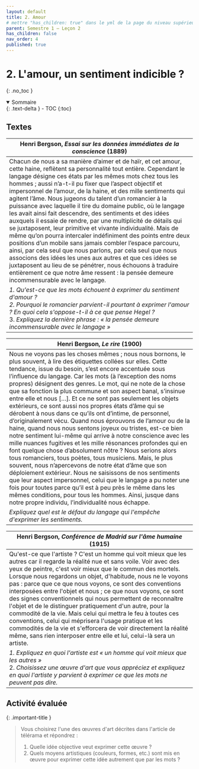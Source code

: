 ```yaml
---
layout: default
title: 2. Amour
# mettre "has_children: true" dans le yml de la page du niveau supérieur
parent: Semestre 1 – Leçon 2
has_children: false
nav_order: 4
published: true
---
```

# 2. L'amour, un sentiment indicible ?
{: .no_toc }

<details open markdown="block">
  <summary>
    Sommaire
  </summary>
  {: .text-delta }
- TOC
{:toc}
</details>

## Textes

| Henri Bergson, *Essai sur les données immédiates de la conscience* (1889) |
| ------------------------------------------------------------ |
| Chacun de nous a sa manière d’aimer et de haïr, et cet amour, cette haine, reflètent sa personnalité tout entière. Cependant le langage désigne ces états par les mêmes mots chez tous les hommes ; aussi n’a-t-il pu fixer que l’aspect objectif et impersonnel de l’amour, de la haine, et des mille sentiments qui agitent l’âme. Nous jugeons du talent d’un romancier à la puissance avec laquelle il tire du domaine public, où le langage les avait ainsi fait descendre, des sentiments et des idées auxquels il essaie de rendre, par une multiplicité de détails qui se juxtaposent, leur primitive et vivante individualité. Mais de même qu’on pourra intercaler indéfiniment des points entre deux positions d’un mobile sans jamais combler l’espace parcouru, ainsi, par cela seul que nous parlons, par cela seul que nous associons des idées les unes aux autres et que ces idées se juxtaposent au lieu de se pénétrer, nous échouons à traduire entièrement ce que notre âme ressent : la pensée demeure incommensurable avec le langage. |
| *1. Qu'est-ce que les mots échouent à exprimer du sentiment d'amour ?*<br />*2. Pourquoi le romancier parvient-il pourtant à exprimer l'amour ? En quoi cela s'oppose-t-il à ce que pense Hegel ?*<br />3. *Expliquez la dernière phrase : « la pensée demeure incommensurable avec le langage »* |

| Henri Bergson, *Le rire* (1900)                              |
| ------------------------------------------------------------ |
| Nous ne voyons pas les choses mêmes ; nous nous bornons, le plus souvent, à lire des étiquettes collées sur elles. Cette tendance, issue du besoin, s’est encore accentuée sous l’influence du langage. Car les mots (à l’exception des noms propres) désignent des genres. Le mot, qui ne note de la chose que sa fonction la plus commune et son aspect banal, s’insinue entre elle et nous […]. Et ce ne sont pas seulement les objets extérieurs, ce sont aussi nos propres états d’âme qui se dérobent à nous dans ce qu’ils ont d’intime, de personnel, d’originalement vécu. Quand nous éprouvons de l’amour ou de la haine, quand nous nous sentons joyeux ou tristes, est-ce bien notre sentiment lui-même qui arrive à notre conscience avec les mille nuances fugitives et les mille résonances profondes qui en font quelque chose d’absolument nôtre ? Nous serions alors tous romanciers, tous poètes, tous musiciens. Mais, le plus souvent, nous n’apercevons de notre état d’âme que son déploiement extérieur. Nous ne saisissons de nos sentiments que leur aspect impersonnel, celui que le langage a pu noter une fois pour toutes parce qu’il est à peu près le même dans les mêmes conditions, pour tous les hommes. Ainsi, jusque dans notre propre individu, l’individualité nous échappe. |
| *Expliquez quel est le défaut du langage qui l'empêche d'exprimer les sentiments.* |

| Henri Bergson, *Conférence de Madrid sur l'âme humaine* (1915) |
| ------------------------------------------------------------ |
| Qu'est-ce que l'artiste ? C'est un homme qui voit mieux que les autres car il regarde la réalité nue et sans voile. Voir avec des yeux de peintre, c'est voir mieux que le commun des mortels. Lorsque nous regardons un objet, d'habitude, nous ne le voyons pas : parce que ce que nous voyons, ce sont des conventions interposées entre l'objet et nous ; ce que nous voyons, ce sont des signes conventionnels qui nous permettent de reconnaître l'objet et de le distinguer pratiquement d'un autre, pour la commodité de la vie. Mais celui qui mettra le feu à toutes ces conventions, celui qui méprisera l'usage pratique et les commodités de la vie et s'efforcera de voir directement la réalité même, sans rien interposer entre elle et lui, celui-là sera un artiste. |
| *1. Expliquez en quoi l'artiste est « un homme qui voit mieux que les autres »*<br />2. *Choisissez une œuvre d'art que vous appréciez et expliquez en quoi l'artiste y parvient à exprimer ce que les mots ne peuvent pas dire.* |

## Activité évaluée 

{: .important-title }
>Vous choisirez l'une des œuvres d'art décrites dans l'article de télérama et répondrez :
>
>1. Quelle idée objective veut exprimer cette œuvre ?
>2. Quels moyens artistiques (couleurs, formes, etc.) sont mis en œuvre pour exprimer cette idée autrement que par les mots ?

